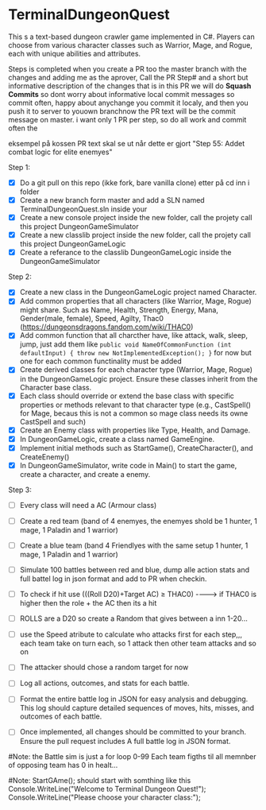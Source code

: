 # TerminalDungeonQuest
This s a text-based dungeon crawler game implemented in C#. Players can choose from various character classes such as Warrior, Mage, and Rogue, each with unique abilities and attributes. 

Steps is completed when you create a PR too the master branch with the changes and adding me as the aprover, Call the PR Step# and a short but informative description of the changes that is in this PR
we will do **Squash Commits** so dont worry about informative local commit messages so commit often, happy about anychange you commit it localy, and then you push it to server to youown branchnow the PR text will be the commit message on master.
i want only 1 PR per step, so do all work and commit often the 

eksempel på kossen PR text skal se ut når dette er gjort 
"Step 55: Addet combat logic for elite enemyes"

Step 1:
 - [x] Do a git pull on this repo (ikke fork, bare vanilla clone) etter på cd inn i folder 
 - [x] Create a new branch form master and add a SLN named TerminalDungeonQuest.sln inside your 
 - [x] Create a new console project inside the new folder, call the projety call this project DungeonGameSimulator
 - [x] Create a new classlib project inside the new folder, call the projety call this project DungeonGameLogic
 - [x] Create a referance to the classlib DungeonGameLogic inside the DungeonGameSimulator 

Step 2:
 - [x] Create a new class in the DungeonGameLogic project named Character.
 - [x] Add common properties that all characters (like Warrior, Mage, Rogue) might share.
       Such as Name, Health, Strength, Energy, Mana, Gender(male, female), Speed, Agilty, Thac0 (https://dungeonsdragons.fandom.com/wiki/THAC0)
 - [x] Add common function that all charcther have, like attack, walk, sleep, jump, just add them like
     `public void NameOfCommonFunction (int defaultInput)
     {
          throw new NotImplementedException();
     }` 
     for now but one for each common functinality must be added
 - [x] Create derived classes for each character type (Warrior, Mage, Rogue) in the DungeonGameLogic project. Ensure these classes inherit from the Character base class.
 - [x] Each class should override or extend the base class with specific properties or methods relevant to that character type (e.g., CastSpell() for Mage, becaus this is not a common so mage class needs its owne CastSpell and such)
 - [x] Create an Enemy class with properties like Type, Health, and Damage.
 - [x] In DungeonGameLogic, create a class named GameEngine.
 - [x] Implement initial methods such as StartGame(), CreateCharacter(), and CreateEnemy()
 - [x] In DungeonGameSimulator, write code in Main() to start the game, create a character, and create a enemy.

Step 3:
 - [ ] Every class will need a AC (Armour class) 
 - [ ] Create a red team (band of 4 enemyes, the enemyes shold be 1 hunter, 1 mage, 1 Paladin and 1 warrior)
 - [ ] Create a blue team (band 4 Friendlyes with the same setup 1 hunter, 1 mage, 1 Paladin and 1 warrior)
 - [ ] Simulate 100 battles between red and blue, dump alle action stats and full battel log in json format and add to PR when checkin.
 - [ ] To check if hit use (((Roll D20)+Target AC) ≥ THAC0) ----> if THAC0 is higher then the role + the AC then its a hit
 - [ ] ROLLS are a D20 so create a Random that gives between a inn 1-20...
 - [ ] use the Speed atribute to calculate who attacks first for each step,,, each team take on turn each, so 1 attack then other team attacks and so on
 - [ ] The attacker should chose a random target for now
 - [ ] Log all actions, outcomes, and stats for each battle.
 - [ ] Format the entire battle log in JSON for easy analysis and debugging. This log should capture detailed sequences of moves, hits, misses, and outcomes of each battle.
 - [ ] Once implemented, all changes should be committed to your branch. Ensure the pull request includes A full battle log in JSON format.
 

#Note: the Battle sim is just a for loop 0-99
Each team figths til all memnber of opposing team has 0 in healt... 

#Note: StartGAme(); should start with somthing like this 
Console.WriteLine("Welcome to Terminal Dungeon Quest!");
Console.WriteLine("Please choose your character class:");

